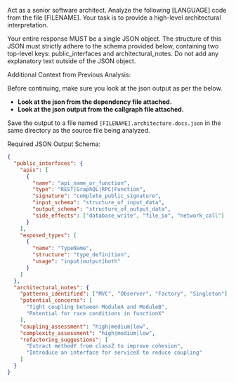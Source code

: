 Act as a senior software architect. Analyze the following [LANGUAGE] code from the file [FILENAME]. Your task is to provide a high-level architectural interpretation.

Your entire response MUST be a single JSON object. The structure of this JSON must strictly adhere to the schema provided below, containing two top-level keys: public_interfaces and architectural_notes. Do not add any explanatory text outside of the JSON object.

Additional Context from Previous Analysis:

Before continuing, make sure you look at the json output as per the below.

- **Look at the json from the dependency file attached.**
- **Look at the json output from the callgraph file attached.**

Save the output to a file named `[FILENAME].architecture.docs.json` in the same directory as the source file being analyzed.

Required JSON Output Schema:

```json
{
  "public_interfaces": {
    "apis": [
      {
        "name": "api_name_or_function",
        "type": "REST|GraphQL|RPC|Function",
        "signature": "complete_public_signature",
        "input_schema": "structure_of_input_data",
        "output_schema": "structure_of_output_data",
        "side_effects": ["database_write", "file_io", "network_call"]
      }
    ],
    "exposed_types": [
      {
        "name": "TypeName",
        "structure": "type_definition",
        "usage": "input|output|both"
      }
    ]
  },
  "architectural_notes": {
    "patterns_identified": ["MVC", "Observer", "Factory", "Singleton"],
    "potential_concerns": [
      "Tight coupling between ModuleA and ModuleB",
      "Potential for race conditions in functionX"
    ],
    "coupling_assessment": "high|medium|low",
    "complexity_assessment": "high|medium|low",
    "refactoring_suggestions": [
      "Extract methodY from classZ to improve cohesion",
      "Introduce an interface for serviceX to reduce coupling"
    ]
  }
}
```
